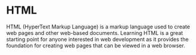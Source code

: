 # HTML
HTML (HyperText Markup Language) is a markup language used to create web pages and other web-based documents. Learning HTML is a great starting point for anyone interested in web development as it provides the foundation for creating web pages that can be viewed in a web browser.
